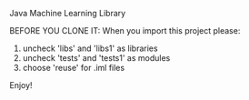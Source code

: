 Java Machine Learning Library

BEFORE YOU CLONE IT:
When you import this project please:
1. uncheck 'libs' and 'libs1' as libraries 
2. uncheck 'tests' and 'tests1' as modules
3. choose 'reuse' for .iml files

Enjoy!
